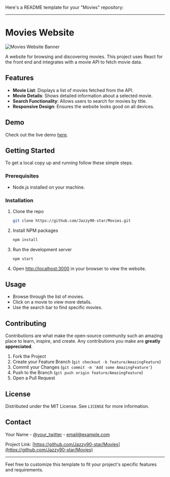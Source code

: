 Here's a README template for your "Movies" repository:

---

# Movies Website

![Movies Website Banner](banner.jpg)

A website for browsing and discovering movies. This project uses React for the front end and integrates with a movie API to fetch movie data.

## Features

- **Movie List**: Displays a list of movies fetched from the API.
- **Movie Details**: Shows detailed information about a selected movie.
- **Search Functionality**: Allows users to search for movies by title.
- **Responsive Design**: Ensures the website looks good on all devices.

## Demo

Check out the live demo [here](https://your-demo-url.com).

## Getting Started

To get a local copy up and running follow these simple steps.

### Prerequisites

- Node.js installed on your machine.

### Installation

1. Clone the repo
   ```sh
   git clone https://github.com/Jazzy90-star/Movies.git
   ```
2. Install NPM packages
   ```sh
   npm install
   ```
3. Run the development server
   ```sh
   npm start
   ```
4. Open [http://localhost:3000](http://localhost:3000) in your browser to view the website.

## Usage

- Browse through the list of movies.
- Click on a movie to view more details.
- Use the search bar to find specific movies.

## Contributing

Contributions are what make the open-source community such an amazing place to learn, inspire, and create. Any contributions you make are **greatly appreciated**.

1. Fork the Project
2. Create your Feature Branch (`git checkout -b feature/AmazingFeature`)
3. Commit your Changes (`git commit -m 'Add some AmazingFeature'`)
4. Push to the Branch (`git push origin feature/AmazingFeature`)
5. Open a Pull Request

## License

Distributed under the MIT License. See `LICENSE` for more information.

## Contact

Your Name - [@your_twitter](https://twitter.com/your_twitter) - email@example.com

Project Link: [https://github.com/Jazzy90-star/Movies](https://github.com/Jazzy90-star/Movies)

---

Feel free to customize this template to fit your project's specific features and requirements.
